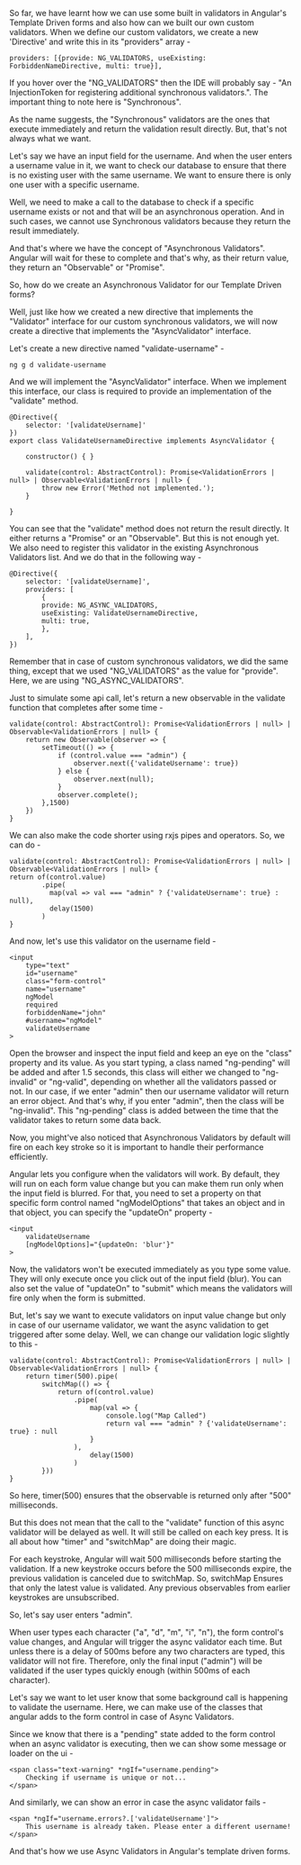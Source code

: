 So far, we have learnt how we can use some built in validators in Angular's Template Driven forms and also how can we built our own custom validators. When we define our custom validators, we create a new 'Directive' and write this in its "providers" array -

    providers: [{provide: NG_VALIDATORS, useExisting: ForbiddenNameDirective, multi: true}],

If you hover over the "NG_VALIDATORS" then the IDE will probably say - "An InjectionToken for registering additional synchronous validators.". The important thing to note here is "Synchronous".

As the name suggests, the "Synchronous" validators are the ones that execute immediately and return the validation result directly. But, that's not always what we want.

Let's say we have an input field for the username. And when the user enters a username value in it, we want to check our database to ensure that there is no existing user with the same username. We want to ensure there is only one user with a specific username.

Well, we need to make a call to the database to check if a specific username exists or not and that will be an asynchronous operation. And in such cases, we cannot use Synchronous validators because they return the result immediately.

And that's where we have the concept of "Asynchronous Validators". Angular will wait for these to complete and that's why, as their return value, they return an "Observable" or "Promise".

So, how do we create an Asynchronous Validator for our Template Driven forms?

Well, just like how we created a new directive that implements the "Validator" interface for our custom synchronous validators, we will now create a directive that implements the "AsyncValidator" interface.

Let's create a new directive named "validate-username" - 

    ng g d validate-username

And we will implement the "AsyncValidator" interface. When we implement this interface, our class is required to provide an implementation of the "validate" method.

    @Directive({
        selector: '[validateUsername]'
    })
    export class ValidateUsernameDirective implements AsyncValidator {

        constructor() { }
        
        validate(control: AbstractControl): Promise<ValidationErrors | null> | Observable<ValidationErrors | null> {
            throw new Error('Method not implemented.');
        }

    }

You can see that the "validate" method does not return the result directly. It either returns a "Promise" or an "Observable". But this is not enough yet. We also need to register this validator in the existing Asynchronous Validators list. And we do that in the following way -

    @Directive({
        selector: '[validateUsername]',
        providers: [
            {
            provide: NG_ASYNC_VALIDATORS,
            useExisting: ValidateUsernameDirective,
            multi: true,
            },
        ],
    })

Remember that in case of custom synchronous validators, we did the same thing, except that we used "NG_VALIDATORS" as the value for "provide". Here, we are using "NG_ASYNC_VALIDATORS".

Just to simulate some api call, let's return a new observable in the validate function that completes after some time - 

    validate(control: AbstractControl): Promise<ValidationErrors | null> | Observable<ValidationErrors | null> {
        return new Observable(observer => {
            setTimeout(() => {
                if (control.value === "admin") {
                    observer.next({'validateUsername': true})
                } else {
                    observer.next(null);
                }
                observer.complete();
            },1500)
        })
    }

We can also make the code shorter using rxjs pipes and operators. So, we can do -

    validate(control: AbstractControl): Promise<ValidationErrors | null> | Observable<ValidationErrors | null> {
    return of(control.value)
            .pipe(
              map(val => val === "admin" ? {'validateUsername': true} : null),
              delay(1500)
            )
    }

And now, let's use this validator on the username field -

    <input 
        type="text" 
        id="username"
        class="form-control"
        name="username" 
        ngModel
        required
        forbiddenName="john"
        #username="ngModel"
        validateUsername
    >

Open the browser and inspect the input field and keep an eye on the "class" property and its value. As you start typing, a class named "ng-pending" will be added and after 1.5 seconds, this class will either we changed to "ng-invalid" or "ng-valid", depending on whether all the validators passed or not. In our case, if we enter "admin" then our username validator will return an error object. And that's why, if you enter "admin", then the class will be "ng-invalid". This "ng-pending" class is added between the time that the validator takes to return some data back.

Now, you might've also noticed that Asynchronous Validators by default will fire on each key stroke so it is important to handle their performance efficiently. 

Angular lets you configure when the validators will work. By default, they will run on each form value change but you can make them run only when the input field is blurred. For that, you need to set a property on that specific form control named "ngModelOptions" that takes an object and in that object, you can specify the "updateOn" property - 
    
    <input
        validateUsername
        [ngModelOptions]="{updateOn: 'blur'}"
    >

Now, the validators won't be executed immediately as you type some value. They will only execute once you click out of the input field (blur). You can also set the value of "updateOn" to "submit" which means the validators will fire only when the form is submitted.

But, let's say we want to execute validators on input value change but only in case of our username validator, we want the async validation to get triggered after some delay. Well, we can change our validation logic slightly to this -

    validate(control: AbstractControl): Promise<ValidationErrors | null> | Observable<ValidationErrors | null> {
        return timer(500).pipe(
            switchMap(() => {
                return of(control.value)
                    .pipe(
                        map(val => {
                            console.log("Map Called")
                            return val === "admin" ? {'validateUsername': true} : null
                        }
                    ),
                        delay(1500)
                    )
            }))
    }

So here, timer(500) ensures that the observable is returned only after "500" milliseconds.

But this does not mean that the call to the "validate" function of this async validator will be delayed as well. It will still be called on each key press. It is all about how "timer" and "switchMap" are doing their magic.

For each keystroke, Angular will wait 500 milliseconds before starting the validation. If a new keystroke occurs before the 500 milliseconds expire, the previous validation is canceled due to switchMap. So, switchMap Ensures that only the latest value is validated. Any previous observables from earlier keystrokes are unsubscribed.

So, let's say user enters "admin". 

When user types each character ("a", "d", "m", "i", "n"), the form control's value changes, and Angular will trigger the async validator each time. But unless there is a delay of 500ms before any two characters are typed, this validator will not fire. Therefore, only the final input ("admin") will be validated if the user types quickly enough (within 500ms of each character).

Let's say we want to let user know that some background call is happening to validate the username. Here, we can make use of the classes that angular adds to the form control in case of Async Validators.

Since we know that there is a "pending" state added to the form control when an async validator is executing, then we can show some message or loader on the ui -

    <span class="text-warning" *ngIf="username.pending">
        Checking if username is unique or not...
    </span>

And similarly, we can show an error in case the async validator fails - 

    <span *ngIf="username.errors?.['validateUsername']">
        This username is already taken. Please enter a different username!
    </span>

And that's how we use Async Validators in Angular's template driven forms.